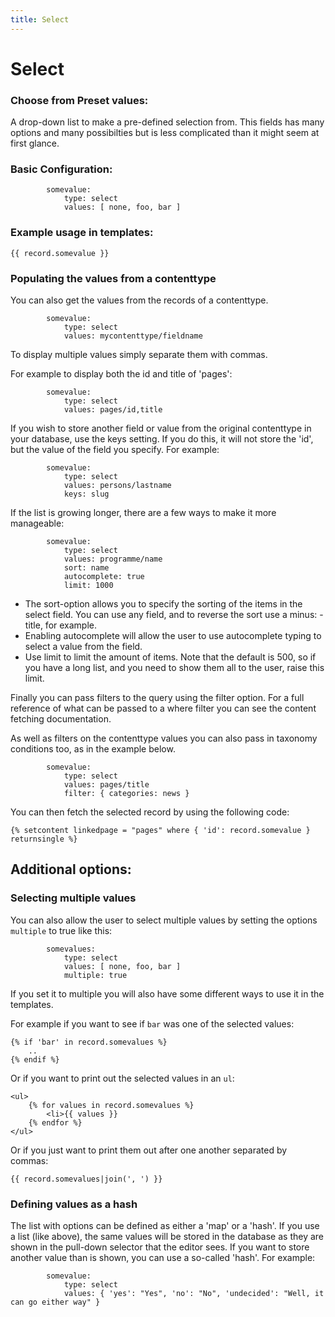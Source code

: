 ```yaml
---
title: Select
---
```

Select
=========

### Choose from Preset values:

A drop-down list to make a pre-defined selection from. This fields has many
options and many possibilties but is less complicated than it might seem at
first glance.

### Basic Configuration:

```
        somevalue:
            type: select
            values: [ none, foo, bar ]
```

### Example usage in templates:

```
{{ record.somevalue }}
```

### Populating the values from a contenttype

You can also get the values from the records of a contenttype.

```
        somevalue:
            type: select
            values: mycontenttype/fieldname
```

To display multiple values simply separate them with commas.

For example to display both the id and title of 'pages':

```
        somevalue:
            type: select
            values: pages/id,title
```

If you wish to store another field or value from the original contenttype in
your database, use the keys setting. If you do this, it will not store the
'id', but the value of the field you specify. For example:

```
        somevalue:
            type: select
            values: persons/lastname
            keys: slug
```

If the list is growing longer, there are a few ways to make it more manageable:

```
        somevalue:
            type: select
            values: programme/name
            sort: name
            autocomplete: true
            limit: 1000
```

* The sort-option allows you to specify the sorting of the items in the select
  field. You can use any field, and to reverse the sort use a minus: -title,
  for example.
* Enabling autocomplete will allow the user to use autocomplete typing to
  select a value from the field.
* Use limit to limit the amount of items. Note that the default is 500, so if
  you have a long list, and you need to show them all to the user, raise this
  limit.

Finally you can pass filters to the query using the filter option. For a full
reference of what can be passed to a where filter you can see the content
fetching documentation.

As well as filters on the contenttype values you can also pass in taxonomy
conditions too, as in the example below.

```
        somevalue:
            type: select
            values: pages/title
            filter: { categories: news }
```

You can then fetch the selected record by using the following code:

```
{% setcontent linkedpage = "pages" where { 'id': record.somevalue } returnsingle %}
```

## Additional options:

### Selecting multiple values

You can also allow the user to select multiple values by setting the options
`multiple` to true like this:

```
        somevalues:
            type: select
            values: [ none, foo, bar ]
            multiple: true
```

If you set it to multiple you will also have some different ways to use it in
the templates.

For example if you want to see if `bar` was one of the selected values:

```
{% if 'bar' in record.somevalues %}
    ..
{% endif %}
```

Or if you want to print out the selected values in an `ul`:

```
<ul>
    {% for values in record.somevalues %}
        <li>{{ values }}
    {% endfor %}
</ul>
```

Or if you just want to print them out after one another separated by commas:

```
{{ record.somevalues|join(', ') }}
```


### Defining values as a hash

The list with options can be defined as either a 'map' or a 'hash'. If you use
a list (like above), the same values will be stored in the database as they are
shown in the pull-down selector that the editor sees. If you want to store
another value than is shown, you can use a so-called 'hash'. For example:

```
        somevalue:
            type: select
            values: { 'yes': "Yes", 'no': "No", 'undecided': "Well, it can go either way" }
```
